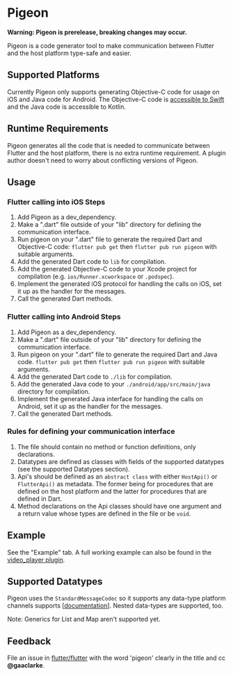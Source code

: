# Pigeon

**Warning: Pigeon is prerelease, breaking changes may occur.**

Pigeon is a code generator tool to make communication between Flutter and the
host platform type-safe and easier.

## Supported Platforms

Currently Pigeon only supports generating Objective-C code for usage on iOS and
Java code for Android.  The Objective-C code is [accessible to Swift](https://developer.apple.com/documentation/swift/imported_c_and_objective-c_apis/importing_objective-c_into_swift) and the Java
code is accessible to Kotlin.

## Runtime Requirements

Pigeon generates all the code that is needed to communicate between Flutter and
the host platform, there is no extra runtime requirement.  A plugin author
doesn't need to worry about conflicting versions of Pigeon.

## Usage

### Flutter calling into iOS Steps

1) Add Pigeon as a dev_dependency.
1) Make a ".dart" file outside of your "lib" directory for defining the communication interface.
1) Run pigeon on your ".dart" file to generate the required Dart and Objective-C code:
   `flutter pub get` then `flutter pub run pigeon` with suitable arguments.
1) Add the generated Dart code to `lib` for compilation.
1) Add the generated Objective-C code to your Xcode project for compilation
   (e.g. `ios/Runner.xcworkspace` or `.podspec`).
1) Implement the generated iOS protocol for handling the calls on iOS, set it up
   as the handler for the messages.
1) Call the generated Dart methods.

### Flutter calling into Android Steps

1) Add Pigeon as a dev_dependency.
1) Make a ".dart" file outside of your "lib" directory for defining the communication interface.
1) Run pigeon on your ".dart" file to generate the required Dart and Java code.
   `flutter pub get` then `flutter pub run pigeon` with suitable arguments.
1) Add the generated Dart code to `./lib` for compilation.
1) Add the generated Java code to your `./android/app/src/main/java` directory for compilation.
1) Implement the generated Java interface for handling the calls on Android, set it up
   as the handler for the messages.
1) Call the generated Dart methods.

### Rules for defining your communication interface

1) The file should contain no method or function definitions, only declarations.
1) Datatypes are defined as classes with fields of the supported datatypes (see
   the supported Datatypes section).
1) Api's should be defined as an `abstract class` with either `HostApi()` or
   `FlutterApi()` as metadata.  The former being for procedures that are defined
   on the host platform and the latter for procedures that are defined in Dart.
1) Method declarations on the Api classes should have one argument and a return
   value whose types are defined in the file or be `void`.

## Example

See the "Example" tab.  A full working example can also be found in the
[video_player plugin](https://github.com/flutter/plugins/tree/master/packages/video_player).

## Supported Datatypes

Pigeon uses the `StandardMessageCodec` so it supports any data-type platform
channels supports
[[documentation](https://flutter.dev/docs/development/platform-integration/platform-channels#codec)].  Nested data-types are supported, too.

Note: Generics for List and Map aren't supported yet.

## Feedback

File an issue in [flutter/flutter](https://github.com/flutter/flutter) with the
word 'pigeon' clearly in the title and cc **@gaaclarke**.

